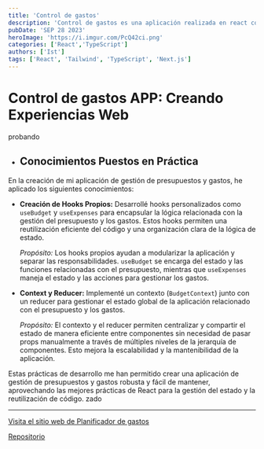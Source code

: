 ```yaml
---
title: 'Control de gastos'
description: 'Control de gastos es una aplicación realizada en react con el fin de poner en practica el conocimiento optenido en el uso de context  reducer.'
pubDate: 'SEP 28 2023'
heroImage: 'https://i.imgur.com/PcQ42ci.png'
categories: ['React','TypeScript']
authors: ['Ist']
tags: ['React', 'Tailwind', 'TypeScript', 'Next.js']
---
```

                       
# Control de gastos APP: Creando Experiencias Web

probando

- ## Conocimientos Puestos en Práctica

En la creación de mi aplicación de gestión de presupuestos y gastos, he aplicado los siguientes conocimientos:

- **Creación de Hooks Propios:** Desarrollé hooks personalizados como `useBudget` y `useExpenses` para encapsular la lógica relacionada con la gestión del presupuesto y los gastos. Estos hooks permiten una reutilización eficiente del código y una organización clara de la lógica de estado.

  *Propósito:* Los hooks propios ayudan a modularizar la aplicación y separar las responsabilidades. `useBudget` se encarga del estado y las funciones relacionadas con el presupuesto, mientras que `useExpenses` maneja el estado y las acciones para gestionar los gastos.

- **Context y Reducer:** Implementé un contexto (`BudgetContext`) junto con un reducer para gestionar el estado global de la aplicación relacionado con el presupuesto y los gastos.

  *Propósito:* El contexto y el reducer permiten centralizar y compartir el estado de manera eficiente entre componentes sin necesidad de pasar props manualmente a través de múltiples niveles de la jerarquía de componentes. Esto mejora la escalabilidad y la mantenibilidad de la aplicación.

Estas prácticas de desarrollo me han permitido crear una aplicación de gestión de presupuestos y gastos robusta y fácil de mantener, aprovechando las mejores prácticas de React para la gestión del estado y la reutilización de código.
zado




---

[Visita el sitio web de Planificador de gastos](https://control-gasto2.netlify.app/)

[Repositorio](https://github.com/Ivanst84/control-gastos)